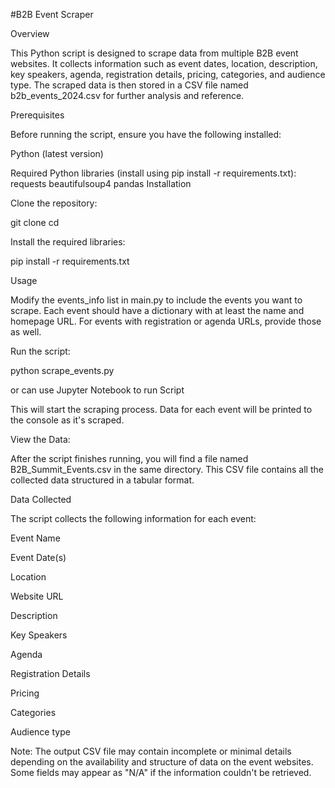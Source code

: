 #B2B Event Scraper

Overview

This Python script is designed to scrape data from multiple B2B event websites. It collects information such as event dates, location, description, key speakers, agenda, registration details, pricing, categories, and audience type. The scraped data is then stored in a CSV file named b2b_events_2024.csv for further analysis and reference.

Prerequisites

Before running the script, ensure you have the following installed:

Python (latest version)

Required Python libraries (install using pip install -r requirements.txt):
requests
beautifulsoup4
pandas
Installation

Clone the repository:

git clone <repository-url>
cd <repository-folder>

Install the required libraries:

pip install -r requirements.txt

Usage

Modify the events_info list in main.py to include the events you want to scrape. Each event should have a dictionary with at least the name and homepage URL. For events with registration or agenda URLs, provide those as well.

Run the script:

python scrape_events.py

or can use Jupyter Notebook to run Script

This will start the scraping process. Data for each event will be printed to the console as it's scraped.

View the Data:

After the script finishes running, you will find a file named B2B_Summit_Events.csv in the same directory. This CSV file contains all the collected data structured in a tabular format.

Data Collected

The script collects the following information for each event:

Event Name

Event Date(s)

Location

Website URL

Description

Key Speakers

Agenda

Registration Details

Pricing

Categories

Audience type

Note: The output CSV file may contain incomplete or minimal details depending on the availability and structure of data on the event websites. Some fields may appear as "N/A" if the information couldn't be retrieved.
